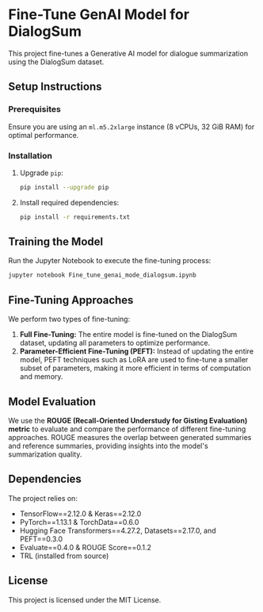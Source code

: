# Fine-Tune GenAI Model for DialogSum

This project fine-tunes a Generative AI model for dialogue summarization using the DialogSum dataset.

## Setup Instructions

### Prerequisites

Ensure you are using an `ml.m5.2xlarge` instance (8 vCPUs, 32 GiB RAM) for optimal performance.

### Installation

1. Upgrade `pip`:
   ```sh
   pip install --upgrade pip
   ```
2. Install required dependencies:
   ```sh
   pip install -r requirements.txt
   ```

## Training the Model

Run the Jupyter Notebook to execute the fine-tuning process:

```sh
jupyter notebook Fine_tune_genai_mode_dialogsum.ipynb
```

## Fine-Tuning Approaches

We perform two types of fine-tuning:

1. **Full Fine-Tuning:** The entire model is fine-tuned on the DialogSum dataset, updating all parameters to optimize performance.
2. **Parameter-Efficient Fine-Tuning (PEFT):** Instead of updating the entire model, PEFT techniques such as LoRA are used to fine-tune a smaller subset of parameters, making it more efficient in terms of computation and memory.

## Model Evaluation

We use the **ROUGE (Recall-Oriented Understudy for Gisting Evaluation) metric** to evaluate and compare the performance of different fine-tuning approaches. ROUGE measures the overlap between generated summaries and reference summaries, providing insights into the model's summarization quality.

## Dependencies

The project relies on:

- TensorFlow==2.12.0 & Keras==2.12.0
- PyTorch==1.13.1 & TorchData==0.6.0
- Hugging Face Transformers==4.27.2, Datasets==2.17.0, and PEFT==0.3.0
- Evaluate==0.4.0 & ROUGE Score==0.1.2
- TRL (installed from source)

## License

This project is licensed under the MIT License.

